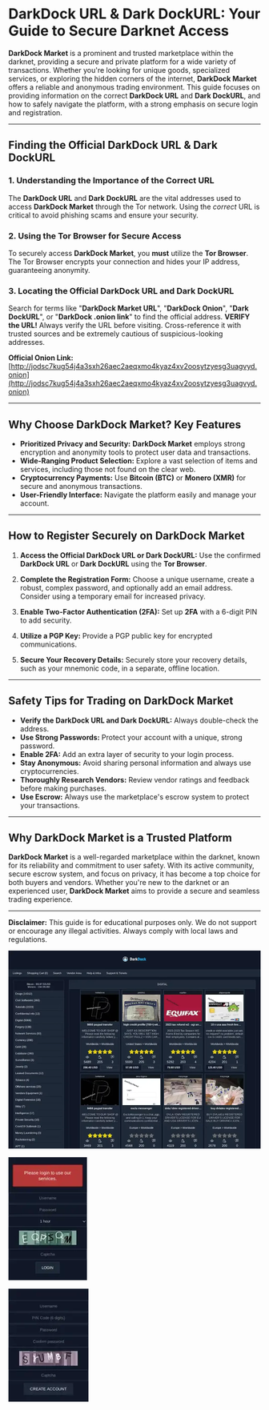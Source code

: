 # DarkDock URL & Dark DockURL: Your Guide to Secure Darknet Access

**DarkDock Market** is a prominent and trusted marketplace within the darknet, providing a secure and private platform for a wide variety of transactions. Whether you're looking for unique goods, specialized services, or exploring the hidden corners of the internet, **DarkDock Market** offers a reliable and anonymous trading environment. This guide focuses on providing information on the correct **DarkDock URL** and **Dark DockURL**, and how to safely navigate the platform, with a strong emphasis on secure login and registration.

---

## Finding the Official DarkDock URL & Dark DockURL

### 1. **Understanding the Importance of the Correct URL**
The **DarkDock URL** and **Dark DockURL** are the vital addresses used to access **DarkDock Market** through the Tor network. Using the *correct* URL is critical to avoid phishing scams and ensure your security.

### 2. **Using the Tor Browser for Secure Access**
To securely access **DarkDock Market**, you **must** utilize the **Tor Browser**. The Tor Browser encrypts your connection and hides your IP address, guaranteeing anonymity.

### 3. **Locating the Official DarkDock URL and Dark DockURL**
Search for terms like "**DarkDock Market URL**", "**DarkDock Onion**", "**Dark DockURL**", or "**DarkDock .onion link**" to find the official address.
**VERIFY the URL!** Always verify the URL before visiting. Cross-reference it with trusted sources and be extremely cautious of suspicious-looking addresses.

**Official Onion Link:** [http://jodsc7kug54j4a3sxh26aec2aeqxmo4kyaz4xv2oosytzyesg3uagvyd.onion](http://jodsc7kug54j4a3sxh26aec2aeqxmo4kyaz4xv2oosytzyesg3uagvyd.onion) 



---

## Why Choose DarkDock Market? Key Features

- **Prioritized Privacy and Security:** **DarkDock Market** employs strong encryption and anonymity tools to protect user data and transactions.
- **Wide-Ranging Product Selection:** Explore a vast selection of items and services, including those not found on the clear web.
- **Cryptocurrency Payments:** Use **Bitcoin (BTC)** or **Monero (XMR)** for secure and anonymous transactions.
- **User-Friendly Interface:** Navigate the platform easily and manage your account.

---

## How to Register Securely on DarkDock Market

1.  **Access the Official DarkDock URL or Dark DockURL:**
Use the confirmed **DarkDock URL** or **Dark DockURL** using the **Tor Browser**.

2.  **Complete the Registration Form:**
Choose a unique username, create a robust, complex password, and optionally add an email address. Consider using a temporary email for increased privacy.

3.  **Enable Two-Factor Authentication (2FA):**
Set up **2FA** with a 6-digit PIN to add security.

4.  **Utilize a PGP Key:**
 Provide a PGP public key for encrypted communications.

5.  **Secure Your Recovery Details:**
 Securely store your recovery details, such as your mnemonic code, in a separate, offline location.

---

## Safety Tips for Trading on DarkDock Market

-   **Verify the DarkDock URL and Dark DockURL:** Always double-check the address.
-   **Use Strong Passwords:** Protect your account with a unique, strong password.
-   **Enable 2FA:** Add an extra layer of security to your login process.
-   **Stay Anonymous:** Avoid sharing personal information and always use cryptocurrencies.
-   **Thoroughly Research Vendors:** Review vendor ratings and feedback before making purchases.
-   **Use Escrow:** Always use the marketplace's escrow system to protect your transactions.

---

## Why DarkDock Market is a Trusted Platform

**DarkDock Market** is a well-regarded marketplace within the darknet, known for its reliability and commitment to user safety. With its active community, secure escrow system, and focus on privacy, it has become a top choice for both buyers and vendors. Whether you're new to the darknet or an experienced user, **DarkDock Market** aims to provide a secure and seamless trading experience.

---

**Disclaimer:** This guide is for educational purposes only. We do not support or encourage any illegal activities. Always comply with local laws and regulations.

<a href="http://jodsc7kug54j4a3sxh26aec2aeqxmo4kyaz4xv2oosytzyesg3uagvyd.onion"><img src="/screenshot/zoom.webp" alt="DarkDock Market Preview" style="max-width: 100%;"></a>

<a href="http://jodsc7kug54j4a3sxh26aec2aeqxmo4kyaz4xv2oosytzyesg3uagvyd.onion"><img src="/screenshot/render.webp" alt="DarkDock Login" style="max-width: 100%;"></a>

<a href="http://jodsc7kug54j4a3sxh26aec2aeqxmo4kyaz4xv2oosytzyesg3uagvyd.onion"><img src="/screenshot/highlight.webp" alt="DarkDock Register" style="max-width: 100%;"></a>
